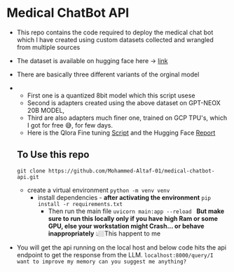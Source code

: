 # Medical ChatBot API 
* This repo contains the code required to deploy the medical chat bot which I have created using custom datasets collected and wrangled from multiple sources
* The dataset is available on hugging face here -> [link](https://huggingface.co/datasets/Mohammed-Altaf/medical-instruction-100k)
* There are basically three different variants of the orginal model
* * First one is a quantized 8bit model which this script usese
  * Second is adapters created using the above dataset on GPT-NEOX 20B MODEL,
  * Third are also adapters much finer one, trained on GCP TPU's, which I got for free 😅, for few days.
  * Here is the Qlora Fine tuning [Script](https://www.kaggle.com/code/mohammedaltaf321/medical-chatbot) and the Hugging Face [Report](https://api.wandb.ai/links/mohammedaltaf4316/805j90g0)

  ## To Use this repo
  `git clone https://github.com/Mohammed-Altaf-01/medical-chatbot-api.git
  `
  * create a virtual environment
    `python -m venv venv 
    `
    * install dependencies - **after activating the environment**
      `pip install -r requirements.txt
      `
      * Then run the main file
        `uvicorn main:app --reload
        `
 **But make sure to run this locally only if you have high Ram or some GPU, else your workstation might Crash... or behave inappropriately**
👆🏼This happent to me

* You will get the api running on the local host and below code hits the api endpoint to get the response from the LLM.
`localhost:8000/query/I want to improve my memory can you suggest me anything?
          `
